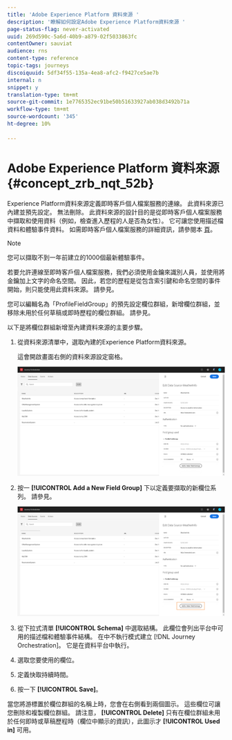 ```yaml
---
title: 'Adobe Experience Platform 資料來源 '
description: '瞭解如何設定Adobe Experience Platform資料來源 '
page-status-flag: never-activated
uuid: 269d590c-5a6d-40b9-a879-02f5033863fc
contentOwner: sauviat
audience: rns
content-type: reference
topic-tags: journeys
discoiquuid: 5df34f55-135a-4ea8-afc2-f9427ce5ae7b
internal: n
snippet: y
translation-type: tm+mt
source-git-commit: 1e7765352ec91be50b51633927ab038d3492b71a
workflow-type: tm+mt
source-wordcount: '345'
ht-degree: 10%

---
```



# Adobe Experience Platform 資料來源 {#concept_zrb_nqt_52b}

Experience Platform資料來源定義即時客戶個人檔案服務的連線。 此資料來源已內建並預先設定。 無法刪除。 此資料來源的設計目的是從即時客戶個人檔案服務中擷取和使用資料（例如，檢查進入歷程的人是否為女性）。 它可讓您使用描述檔資料和體驗事件資料。 如需即時客戶個人檔案服務的詳細資訊，請參閱本 [頁](https://docs.adobe.com/content/help/zh-Hant/experience-platform/profile/home.html)。

>[!NOTE]
>
>您可以擷取不到一年前建立的1000個最新體驗事件。

若要允許連線至即時客戶個人檔案服務，我們必須使用金鑰來識別人員，並使用將金鑰加上文字的命名空間。 因此，若您的歷程是從包含索引鍵和命名空間的事件開始，則只能使用此資料來源。 請參見[](../building-journeys/journey.md)。

您可以編輯名為「ProfileFieldGroup」的預先設定欄位群組，新增欄位群組，並移除未用於任何草稿或即時歷程的欄位群組。 請參見[](../datasource/field-groups.md)。

以下是將欄位群組新增至內建資料來源的主要步驟。

1. 從資料來源清單中，選取內建的Experience Platform資料來源。

   這會開啟畫面右側的資料來源設定窗格。

   ![](../assets/journey23.png)

1. 按一 **[!UICONTROL Add a New Field Group]** 下以定義要擷取的新欄位系列。 請參見[](../datasource/field-groups.md)。

   ![](../assets/journey24.png)

1. 從下拉式清單 **[!UICONTROL Schema]** 中選取結構。 此欄位會列出平台中可用的描述檔和體驗事件結構。 在中不執行模式建立 [!DNL Journey Orchestration]。 它是在資料平台中執行。
1. 選取您要使用的欄位。
1. 定義快取持續時間。
1. 按一下 **[!UICONTROL Save]**。

當您將游標置於欄位群組的名稱上時，您會在右側看到兩個圖示。 這些欄位可讓您刪除和複製欄位群組。 請注意， **[!UICONTROL Delete]** 只有在欄位群組未用於任何即時或草稿歷程時（欄位中顯示的資訊），此圖示才 **[!UICONTROL Used in]** 可用。
